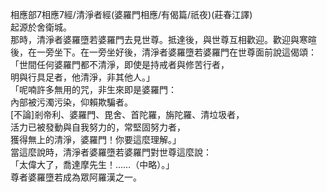 相應部7相應7經/清淨者經(婆羅門相應/有偈篇/祇夜)(莊春江譯)  
起源於舍衛城。  
那時，清淨者婆羅墮若婆羅門去見世尊。抵達後，與世尊互相歡迎。歡迎與寒暄後，在一旁坐下。在一旁坐好後，清淨者婆羅墮若婆羅門在世尊面前說這偈頌：  
「世間任何婆羅門都不清淨，即使是持戒者與修苦行者，  
明與行具足者，他清淨，非其他人。」  
「呢喃許多無用的咒，非生來即是婆羅門：  
內部被污濁污染，仰賴欺騙者。  
[不論]剎帝利、婆羅門、毘舍、首陀羅，旃陀羅、清垃圾者，  
活力已被發動與自我努力的，常堅固努力者，  
獲得無上的清淨，婆羅門！你要這麼理解。」  
當這麼說時，清淨者婆羅墮若婆羅門對世尊這麼說：  
「太偉大了，喬達摩先生！……（中略）。」  
尊者婆羅墮若成為眾阿羅漢之一。  
  
  
